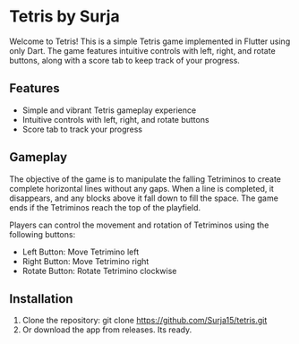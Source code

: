 # Tetris by Surja

Welcome to Tetris! This is a simple Tetris game implemented in Flutter using only Dart. The game features intuitive controls with left, right, and rotate buttons, along with a score tab to keep track of your progress.



## Features

- Simple and vibrant Tetris gameplay experience
- Intuitive controls with left, right, and rotate buttons
- Score tab to track your progress

## Gameplay

The objective of the game is to manipulate the falling Tetriminos to create complete horizontal lines without any gaps. When a line is completed, it disappears, and any blocks above it fall down to fill the space. The game ends if the Tetriminos reach the top of the playfield.

Players can control the movement and rotation of Tetriminos using the following buttons:
- Left Button: Move Tetrimino left
- Right Button: Move Tetrimino right
- Rotate Button: Rotate Tetrimino clockwise

## Installation

1. Clone the repository:
 git clone https://github.com/Surja15/tetris.git
2. Or download the app from releases. Its ready. 

